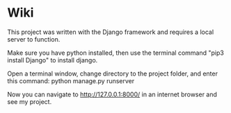 # Wiki 

This project was written with the Django framework and requires a local server to function.

Make sure you have python installed, then use the terminal command "pip3 install Django" to install django.

Open a terminal window, change directory to the project folder, and enter this command:     python manage.py runserver

Now you can navigate to http://127.0.0.1:8000/ in an internet browser and see my project.
